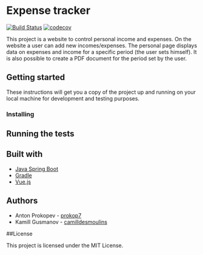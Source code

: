 # Expense tracker

[![Build Status](https://travis-ci.org/TeamFrom306/expense-tracker.svg?branch=master)](https://travis-ci.org/TeamFrom306/expense-tracker)
[![codecov](https://codecov.io/gh/TeamFrom306/expense-tracker/branch/master/graph/badge.svg)](https://codecov.io/gh/TeamFrom306/expense-tracker)

This project is a website to control personal income and expenses. 
On the website a user can add new incomes/expenses. 
The personal page displays data on expenses and income 
for a specific period (the user sets himself). 
It is also possible to create a PDF document for the period 
set by the user.

## Getting started
These instructions will get you a copy of the project up and running on your local machine for development and testing purposes.
### Installing

## Running the tests

## Built with

- [Java Spring Boot](https://spring.io/) 
- [Gradle](https://gradle.org/)
- [Vue.js](https://vuejs.org/)

## Authors
- Anton Prokopev - [prokop7](https://github.com/prokop7)
- Kamill Gusmanov - [camilldesmoulins](https://github.com/camilldesmoulins) 

##License

This project is licensed under the MIT License.